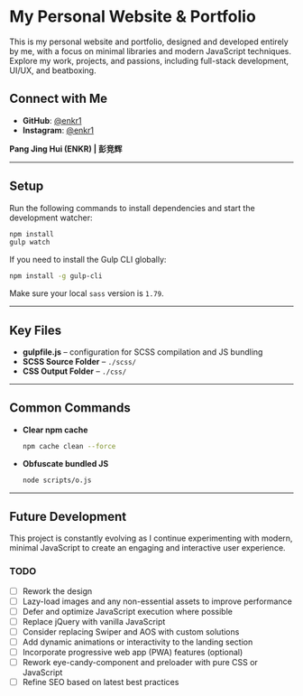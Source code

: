 # My Personal Website & Portfolio

This is my personal website and portfolio, designed and developed entirely by me, with a focus on minimal libraries and modern JavaScript techniques. Explore my work, projects, and passions, including full-stack development, UI/UX, and beatboxing.

## Connect with Me
- **GitHub**: [@enkr1](https://github.com/enkr1)
- **Instagram**: [@enkr1](https://www.instagram.com/enkr1)

**Pang Jing Hui (ENKR) | 彭竞辉**

---

## Setup

Run the following commands to install dependencies and start the development watcher:
```bash
npm install
gulp watch
```

If you need to install the Gulp CLI globally:
```bash
npm install -g gulp-cli
```
Make sure your local `sass` version is `1.79`.

---

## Key Files
- **gulpfile.js** – configuration for SCSS compilation and JS bundling
- **SCSS Source Folder** – `./scss/`
- **CSS Output Folder** – `./css/`

---

## Common Commands
- **Clear npm cache**
  ```bash
  npm cache clean --force
  ```
- **Obfuscate bundled JS**
  ```bash
  node scripts/o.js
  ```

---

## Future Development
This project is constantly evolving as I continue experimenting with modern, minimal JavaScript to create an engaging and interactive user experience.

### TODO
- [ ] Rework the design
- [ ] Lazy-load images and any non-essential assets to improve performance
- [ ] Defer and optimize JavaScript execution where possible
- [ ] Replace jQuery with vanilla JavaScript
- [ ] Consider replacing Swiper and AOS with custom solutions
- [ ] Add dynamic animations or interactivity to the landing section
- [ ] Incorporate progressive web app (PWA) features (optional)
- [ ] Rework eye-candy-component and preloader with pure CSS or JavaScript
- [ ] Refine SEO based on latest best practices
